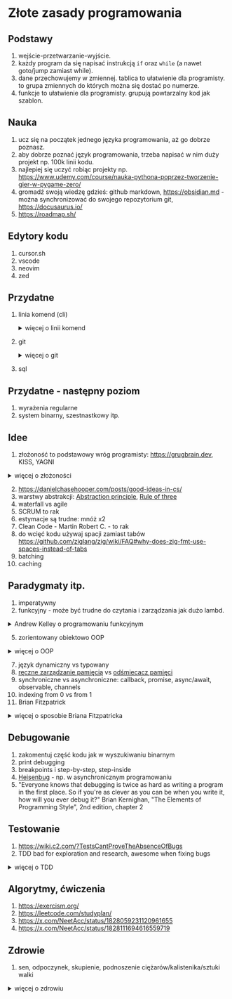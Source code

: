 # Złote zasady programowania

## Podstawy

1. wejście-przetwarzanie-wyjście.
2. każdy program da się napisać instrukcją `if` oraz `while` (a nawet goto/jump zamiast while).
3. dane przechowujemy w zmiennej. tablica to ułatwienie dla programisty. to grupa zmiennych do których można się dostać po numerze.
4. funkcje to ułatwienie dla programisty. grupują powtarzalny kod jak szablon.

## Nauka

1. ucz się na początek jednego języka programowania, aż go dobrze poznasz.
2. aby dobrze poznać język programowania, trzeba napisać w nim duży projekt np. 100k linii kodu.
3. najlepiej się uczyć robiąc projekty np. https://www.udemy.com/course/nauka-pythona-poprzez-tworzenie-gier-w-pygame-zero/
4. gromadź swoją wiedzę gdzieś: github markdown, https://obsidian.md - można synchronizować do swojego repozytorium git, https://docusaurus.io/
5. https://roadmap.sh/

## Edytory kodu

1. cursor.sh
2. vscode
3. neovim
4. zed

## Przydatne

1. linia komend (cli)
    <details><summary>więcej o linii komend</summary>
    bash, env variables, ls, grep (ripgrep), find (sharkdp/fd), xargs i inne z coreutils
    </details>
2. git
    <details><summary>więcej o git</summary>
    - http://eagain.net/articles/git-for-computer-scientists/
    - https://web.archive.org/web/20230207122614/https://blog.jayway.com/2013/03/03/git-is-a-purely-functional-data-structure/
    </details>

3. sql

## Przydatne - następny poziom

1. wyrażenia regularne
2. system binarny, szestnastkowy itp.


## Idee

1. złożoność to podstawowy wróg programisty: https://grugbrain.dev, KISS, YAGNI

<details><summary>więcej o złożoności</summary>

Theres a difference between the inherent complexity of the problem you're trying to solve, and the artificial complexity you created by the way you wrote the code.
https://x.com/DanielcHooper/status/1784983115196207425
   
- https://news.ycombinator.com/item?id=40509572
- https://x.com/ohmypy/status/1801218479695053135
- https://news.ycombinator.com/item?id=40266464
- https://x.com/juliusvolz/status/1769702037913030885
- https://blog.codinghorror.com/the-best-code-is-no-code-at-all/
</details>

2. https://danielchasehooper.com/posts/good-ideas-in-cs/
3. warstwy abstrakcji: [Abstraction principle](https://en.wikipedia.org/wiki/Abstraction_principle_(computer_programming)), [Rule of three](https://en.wikipedia.org/wiki/Rule_of_three_(computer_programming))
4. waterfall vs agile
5. SCRUM to rak
6. estymacje są trudne: mnóż x2
7. Clean Code - Martin Robert C. - to rak
8. do wcięć kodu używaj spacji zamiast tabów https://github.com/ziglang/zig/wiki/FAQ#why-does-zig-fmt-use-spaces-instead-of-tabs
9. batching
10. caching

## Paradygmaty itp.

1. imperatywny
2. funkcyjny - może być trudne do czytania i zarządzania jak dużo lambd.

<details><summary>Andrew Kelley o programowaniu funkcyjnym</summary>Finally, I personally despise the functional programming style that uses lambdas everywhere. I find it very difficult to read and maintain code that makes heavy use of inversion of control flow. By not accepting this proposal, Zig will continue to encourage programmers to stick to an imperative programming style, using for loops and iterators. https://github.com/ziglang/zig/issues/1717#issuecomment-1627790251</details>
   
5. zorientowany obiektowo OOP

<details><summary>więcej o OOP</summary>
Even if Object Oriented Programming wasn't slow (it is), reading a OOP-heavy code base sucks because the logic is broken into little pieces and spread all over. Makes it hard to understand the system as a whole.

Theres a difference between the inherent complexity of the problem you're trying to solve, and the artificial complexity you created by the way you wrote the code. 

The *whole point* of OOP is to break up logic and data into lots of little objects and have them all talk to each other. So now you have to understand the logic of the problem you're solving *AND* the structure of all the objects you made.

For comparison: Data Oriented Design results in code that very closely matches the minimum amount of computation required by your problem — it doesn't layer on a bunch of unnecessary indirection.

https://x.com/DanielcHooper/status/1784983115196207425

What you get when you follow OOP properly:

- A bunch more code
- A bunch more complexity
- A whole lot less performance

What's the point of this ideology masquerading as an engineering discipline if it just makes your life harder?

https://x.com/falconerd/status/1788665267708690590
</details>

7. język dynamiczny vs typowany
8. [ręczne zarządzanie pamięcią](https://en.wikipedia.org/wiki/Manual_memory_management) vs [odśmiecacz pamięci](https://en.wikipedia.org/wiki/Garbage_collection_(computer_science))
9. synchroniczne vs asynchroniczne: callback, promise, async/await, observable, channels
10. indexing from 0 vs from 1
11. Brian Fitzpatrick

<details><summary>więcej o sposobie Briana Fitzpatricka</summary>

Seibel: Jak projektujesz sworogramowanie?

Fitzpatrick: Zaczynam od interfejsów łączących poszczególne elementy. Identyfikuję typowe metody, typowe wywołania RPC lub typowe zapytania. Jeśli chodzi o składowanie danych, staram się określić najbardziej typowe zapytania. Oceniam, których indeksów będziemy potrzebować. Zastanawiam się nad strukturą danych przechowywanych na dysku. Później piszę uproszczone wersje poszczególnych elementów systemu i zaczynam je stopniowo rozwijać.

Seibel: Wykorzystujesz te próbki w roli testów (w myśl zasady: najpierw testy), aby w przyszłości testować rozwijane rozwiązania?

Fitzpatrick: Robię tak coraz częściej. Zawsze projektowałem oprogramowanie w ten sposób, nawet wtedy, gdy nie przywiązywałem wagi do testów. Zaczynałem od projektowania interfejsów i sposobu składowania danych, by następnie przystąpić do właściwej implementacji.

Seibel: Jaką formę przybiera taki projekt? Pseudokodu? Właściwego kodu? Bazgrołów na tablicy?

Fitzpatrick: Najczęściej po prostu otwieram edytor i sporządzam notatki dotyczące projektowanego schematu wraz z elementami pseudokodu. Kiedy projekt w tej formie osiąga stan, który mnie satysfakcjonuje, przygotowuję prawdziwy schemat oraz kopiuję i wklejam gotowe elementy kodu, aby mieć pewność, że przynajmniej wyrażenia create table działają jak należy. Kiedy już wszystko na tym etapie wydaje mi się dopięte na ostatni guzik, przystępuję do implementacji tak zapisanych koncepcji. Zawsze zaczynam od pliku spec.txt.

Seibel: Czy już po napisaniu kiedykolwiek odkryłeś, że musisz zrewidować swój oryginalny plan?

Fitzpatrick: Czasami. Zawsze jednak zaczynałem pracę od najtrudniejszych elementów lub od koncepcji, których nie byłem pewien — te elementy implementowałem w pierwszej kolejności. Staram się nie odkładać na ostatnią chwilę tego, co najtrudniejsze lub najbardziej zaskakujące; lubię zaczynać od najtrudniejszych aspektów. We wszystkich projektach, których nigdy nie skończyłem — moi znajomi zarzucają mi, że była ich cała masa — faktycznym powodem niepowodzeń było właśnie rozpoczynanie prac od najtrudniejszych elementów, odkrywanie, że muszę się czegoś nauczyć, i ostateczna rezygnacja z realizacji najbardziej nudnych aspektów.

https://lubimyczytac.pl/ksiazka/101063/sztuka-kodowania-sekrety-wielkich-programistow
</details>

## Debugowanie

1. zakomentuj część kodu jak w wyszukiwaniu binarnym
2. print debugging
3. breakpoints i step-by-step, step-inside
4. [Heisenbug](https://pl.wikipedia.org/wiki/Heisenbug) - np. w asynchronicznym programowaniu
5. "Everyone knows that debugging is twice as hard as writing a program in the first place. So if you're as clever as you can be when you write it, how will you ever debug it?" Brian Kernighan, "The Elements of Programming Style", 2nd edition, chapter 2

## Testowanie

1. https://wiki.c2.com/?TestsCantProveTheAbsenceOfBugs
2. TDD bad for exploration and research, awesome when fixing bugs

<details><summary>więcej o TDD</summary>
TDD is awesome when fixing bugs (as opposed to writing features), when writing straight up business logic (especially when there are a lot of edge cases) and when you know exactly how something is going to work.

It's really bad when doing anything that requires exploration and research (which is the example in the article).

https://news.ycombinator.com/item?id=20976486

I work for a Danish municipality and we buy quite a lot of development from various software houses. Being the public sector we track and benchmark almost everything, and we actually have a dataset on automated testing that’s been running for two decades.
It’s hard to use the data, because we’re comparing different projects, teams and suppliers but our data shows no advantage in choosing the companies that are very test-focused.
They are often slower, more expensive but have the same amount of incident reports as the companies which tests less or doesn’t do automated test at all.
   
https://news.ycombinator.com/item?id=20976397
   

I'd take a slightly different take:
- Structure your code so it is mostly leaves.
- Unit test the leaves.
- Integration test the rest if needed.
I like this approach in part because making lots of leaves also adds to the "literate"-ness of the code. With lots of opportunities to name your primitives, the code is much closer to being self documenting.
Depending on the project and its requirements, I also think "lazy" testing has value. Any time you are looking at a block of code, suspicious that it's the source of a bug, write a test for it. If you're in an environment where bugs aren't costly, where attribution goes through few layers of code, and bugs are easily visible when they occur, this can save a lot of time.
My leaves are either pure functions (FP languages) or value objects that init themselves based on other value objects (OOP languages). These value objects have no methods, no computed properties, etc. Just inert data.
No mocks and no “header” interfaces needed.
On top of that I sprinkle a bunch of UI tests to verify it’s all properly wired up.

https://news.ycombinator.com/item?id=15565875

I'm grateful for what TDD did to open my eyes to automated regression testing, but I've long since moved on from the design dogma.
Test-first units leads to an overly complex web of intermediary objects and indirection in order to avoid doing anything that's "slow". Like hitting the database. Or file IO. Or going through the browser to test the whole system. It's given birth to some truly horrendous monstrosities of architecture. A dense jungle of service objects, command patterns, and worse.

https://dhh.dk/2014/tdd-is-dead-long-live-testing.html
</details>

## Algorytmy, ćwiczenia 

1. https://exercism.org/
2. https://leetcode.com/studyplan/
3. https://x.com/NeetAcc/status/1828059231120961655
4. https://x.com/NeetAcc/status/1828111694616559719

## Zdrowie

1. sen, odpoczynek, skupienie, podnoszenie ciężarów/kalistenika/sztuki walki

<details><summary>więcej o zdrowiu</summary>

One of my most controversial software opinions is that your sleep quality and stress level matter far, far more than the languages you use or the practices you follow. Nothing else comes close: not type systems, not TDD, not formal methods, not ANYTHING.

https://twitter.com/hillelogram/status/1119709859979714560

By reanalyzing the data, she and her colleagues made two key findings. First, they found that the volunteers’ performance improved primarily during the short rests, and not during typing. The improvements made during the rest periods added up to the overall gains the volunteers made that day. Moreover, these gains were much greater than the ones seen after the volunteers returned the next day to try again, suggesting that the early breaks played as critical a role in learning as the practicing itself.
Second, by looking at the brain waves, Dr. Bönstrup found activity patterns that suggested the volunteers’ brains were consolidating, or solidifying, memories during the rest periods. Specifically, they found that the changes in the size of brain waves, called beta rhythms, correlated with the improvements the volunteers made during the rests.
Further analysis suggested that the changes in beta oscillations primarily happened in the right hemispheres of the volunteers’ brains and along neural networks connecting the frontal and parietal lobes that are known to help control the planning of movements. These changes only happened during the breaks and were the only brain wave patterns that correlated with performance. 
“Our results suggest that it may be important to optimize the timing and configuration of rest intervals when implementing rehabilitative treatments in stroke patients or when learning to play the piano in normal volunteers,” said Dr. Cohen. “Whether these results apply to other forms of learning and memory formation remains an open question.”
Dr. Cohen’s team plans to explore, in greater detail, the role of these early resting periods in learning and memory.
https://www.ninds.nih.gov/.../Want-learn-new-skill-Take...

via https://news.ycombinator.com/item?id=19661949

Remote work taught me that working in batches can really drive up my efficiency. 2.5 hours at the start of the day, a half hour break, then another period of work about the same length, and then finally one more. I find this breaks up things and allows the 'down time' to settle in my head so I can come back and prep to get "in the zone" for another two hour purely focused work period. All that ties in wonderfully to his routine keeping, which is a great template to work with.
It helps to shut off all notifications on your phone or computer as well, including email. 

https://news.ycombinator.com/item?id=19953854
</details>
